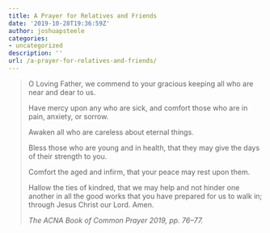 ```yaml
---
title: A Prayer for Relatives and Friends
date: '2019-10-28T19:36:59Z'
author: joshuapsteele
categories:
- uncategorized
description: ''
url: /a-prayer-for-relatives-and-friends/
---
```

> O Loving Father, we commend to your gracious keeping all who are near and dear to us.
> 
> Have mercy upon any who are sick, and comfort those who are in pain, anxiety, or sorrow.
> 
> Awaken all who are careless about eternal things.
> 
> Bless those who are young and in health, that they may give the days of their strength to you.
> 
> Comfort the aged and infirm, that your peace may rest upon them.
> 
> Hallow the ties of kindred, that we may help and not hinder one another in all the good works that you have prepared for us to walk in; through Jesus Christ our Lord. Amen.
> 
> <cite>The ACNA Book of Common Prayer 2019, pp. 76–77.</cite>